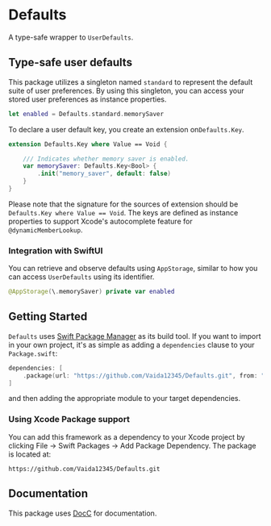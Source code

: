 # Defaults

A type-safe wrapper to `UserDefaults`.

## Type-safe user defaults

This package utilizes a singleton named `standard` to represent the default suite of user preferences. By using this singleton, you can access your stored user preferences as instance properties.

```swift
let enabled = Defaults.standard.memorySaver
```

To declare a user default key, you create an extension on`Defaults.Key`.

```swift
extension Defaults.Key where Value == Void {

    /// Indicates whether memory saver is enabled.
    var memorySaver: Defaults.Key<Bool> {
        .init("memory_saver", default: false)
    }
}
```

Please note that the signature for the sources of extension should be `Defaults.Key where Value == Void`. The keys are defined as instance properties to support Xcode's autocomplete feature for `@dynamicMemberLookup`.


### Integration with SwiftUI

You can retrieve and observe defaults using `AppStorage`, similar to how you can access `UserDefaults` using its identifier.

```swift
@AppStorage(\.memorySaver) private var enabled
```

## Getting Started

`Defaults` uses [Swift Package Manager](https://www.swift.org/documentation/package-manager/) as its build tool. If you want to import in your own project, it's as simple as adding a `dependencies` clause to your `Package.swift`:
```swift
dependencies: [
    .package(url: "https://github.com/Vaida12345/Defaults.git", from: "1.0.0")
]
```
and then adding the appropriate module to your target dependencies.

### Using Xcode Package support

You can add this framework as a dependency to your Xcode project by clicking File -> Swift Packages -> Add Package Dependency. The package is located at:
```
https://github.com/Vaida12345/Defaults.git
```

## Documentation

This package uses [DocC](https://www.swift.org/documentation/docc/) for documentation.
